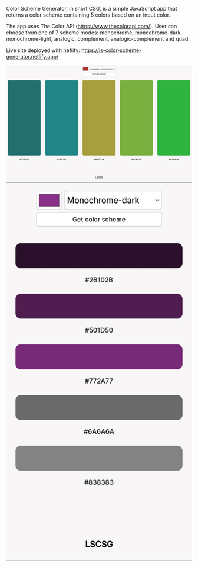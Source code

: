 Color Scheme Generator, in short CSG, is a simple JavaScript app that returns a color scheme containing 5 colors based on an input color. 

The app uses The Color API (https://www.thecolorapi.com/). User can choose from one of 7 scheme modes: monochrome, monochrome-dark, monochrome-light, analogic, complement, analogic-complement and quad.

Live site deployed with neflify: https://ls-color-scheme-generator.netlify.app/

![Large Screen Dislay](/images/LargeScreenDisplay.png)
![Phone Screen Display](/images/PhoneScreenDisplay.jpeg)
